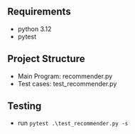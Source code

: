 ## Requirements
* python 3.12
* pytest

## Project Structure
* Main Program: recommender.py
* Test cases: test_recommender.py

## Testing
* run `pytest .\test_recommender.py -s`
